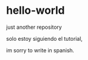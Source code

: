 # hello-world
just another repository

solo estoy siguiendo el tutorial, 


im sorry to write in spanish.
